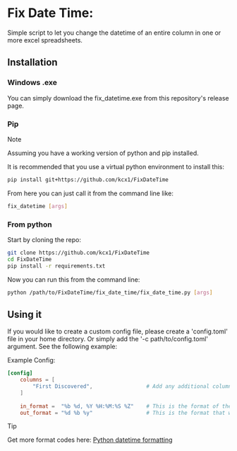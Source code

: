 # Fix Date Time:
Simple script to let you change the datetime of an entire column in one or more excel spreadsheets. 

## Installation

### Windows .exe
You can simply download the fix_datetime.exe from this repository's release page. 

### Pip

>[!Note]
>Assuming you have a working version of python and pip installed.

It is recommended that you use a virtual python environment to install this:

```bash
pip install git+https://github.com/kcx1/FixDateTime
```

From here you can just call it from the command line like:

```bash
fix_datetime [args]
```

### From python
Start by cloning the repo:
```bash
git clone https://github.com/kcx1/FixDateTime
cd FixDateTime
pip install -r requirements.txt
```

Now you can run this from the command line:

```bash
python /path/to/FixDateTime/fix_date_time/fix_date_time.py [args]
```



## Using it




If you would like to create a custom config file, please create a 'config.toml' file in your home directory. Or simply add the '-c path/to/config.toml' argument. See the following example:

Example Config:
```toml
[config]
    columns = [
        "First Discovered",                 # Add any additional columns that you would like to fix here.
    ]
    
    in_format =  "%b %d, %Y %H:%M:%S %Z"    # This is the format of the existing date time
    out_format = "%d %b %y"                 # This is the format that we would like to change it to
```


>[!TIP]
> Get more format codes here:
    [Python datetime formatting](https://docs.python.org/3/library/datetime.html#strftime-and-strptime-format-codes)
